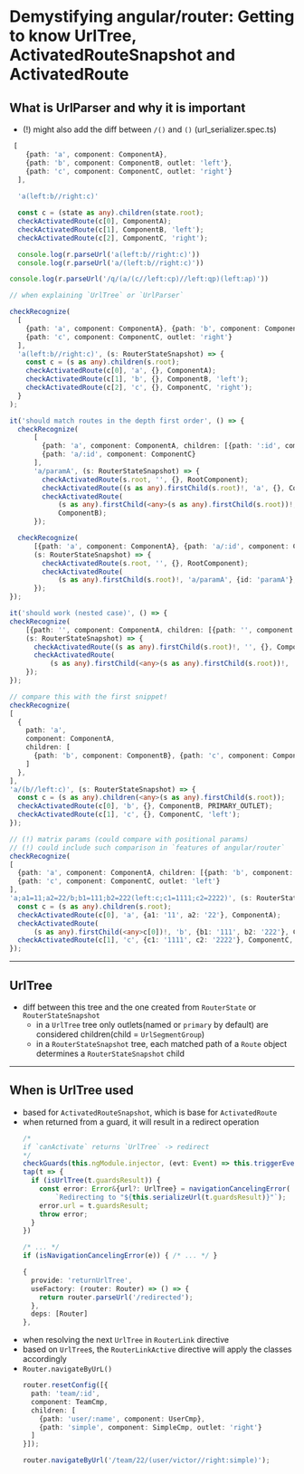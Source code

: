 # Demystifying angular/router: Getting to know UrlTree, ActivatedRouteSnapshot and ActivatedRoute

## What is UrlParser and why it is important

* (!) might also add the diff between `/()` and `()` (url_serializer.spec.ts)

```ts
 [
    {path: 'a', component: ComponentA},
    {path: 'b', component: ComponentB, outlet: 'left'},
    {path: 'c', component: ComponentC, outlet: 'right'}
  ],
  
  'a(left:b//right:c)'

  const c = (state as any).children(state.root);
  checkActivatedRoute(c[0], ComponentA);
  checkActivatedRoute(c[1], ComponentB, 'left');
  checkActivatedRoute(c[2], ComponentC, 'right');

  console.log(r.parseUrl('a(left:b//right:c)'))
  console.log(r.parseUrl('a/(left:b//right:c)'))
```

```ts
console.log(r.parseUrl('/q/(a/(c//left:cp)//left:qp)(left:ap)'))
```

```ts
// when explaining `UrlTree` or `UrlParser`

checkRecognize(
  [
    {path: 'a', component: ComponentA}, {path: 'b', component: ComponentB, outlet: 'left'},
    {path: 'c', component: ComponentC, outlet: 'right'}
  ],
  'a(left:b//right:c)', (s: RouterStateSnapshot) => {
    const c = (s as any).children(s.root);
    checkActivatedRoute(c[0], 'a', {}, ComponentA);
    checkActivatedRoute(c[1], 'b', {}, ComponentB, 'left');
    checkActivatedRoute(c[2], 'c', {}, ComponentC, 'right');
  }
);

it('should match routes in the depth first order', () => {
  checkRecognize(
      [
        {path: 'a', component: ComponentA, children: [{path: ':id', component: ComponentB}]},
        {path: 'a/:id', component: ComponentC}
      ],
      'a/paramA', (s: RouterStateSnapshot) => {
        checkActivatedRoute(s.root, '', {}, RootComponent);
        checkActivatedRoute((s as any).firstChild(s.root)!, 'a', {}, ComponentA);
        checkActivatedRoute(
            (s as any).firstChild(<any>(s as any).firstChild(s.root))!, 'paramA', {id: 'paramA'},
            ComponentB);
      });

  checkRecognize(
      [{path: 'a', component: ComponentA}, {path: 'a/:id', component: ComponentC}], 'a/paramA',
      (s: RouterStateSnapshot) => {
        checkActivatedRoute(s.root, '', {}, RootComponent);
        checkActivatedRoute(
            (s as any).firstChild(s.root)!, 'a/paramA', {id: 'paramA'}, ComponentC);
      });
});

it('should work (nested case)', () => {
checkRecognize(
    [{path: '', component: ComponentA, children: [{path: '', component: ComponentB}]}], '',
    (s: RouterStateSnapshot) => {
      checkActivatedRoute((s as any).firstChild(s.root)!, '', {}, ComponentA);
      checkActivatedRoute(
          (s as any).firstChild(<any>(s as any).firstChild(s.root))!, '', {}, ComponentB);
    });
});

// compare this with the first snippet!
checkRecognize(
[
  {
    path: 'a',
    component: ComponentA,
    children: [
      {path: 'b', component: ComponentB}, {path: 'c', component: ComponentC, outlet: 'left'}
    ]
  },
],
'a/(b//left:c)', (s: RouterStateSnapshot) => {
  const c = (s as any).children(<any>(s as any).firstChild(s.root));
  checkActivatedRoute(c[0], 'b', {}, ComponentB, PRIMARY_OUTLET);
  checkActivatedRoute(c[1], 'c', {}, ComponentC, 'left');
});

// (!) matrix params (could compare with positional params)
// (!) could include such comparison in `features of angular/router`
checkRecognize(
[
  {path: 'a', component: ComponentA, children: [{path: 'b', component: ComponentB}]},
  {path: 'c', component: ComponentC, outlet: 'left'}
],
'a;a1=11;a2=22/b;b1=111;b2=222(left:c;c1=1111;c2=2222)', (s: RouterStateSnapshot) => {
  const c = (s as any).children(s.root);
  checkActivatedRoute(c[0], 'a', {a1: '11', a2: '22'}, ComponentA);
  checkActivatedRoute(
      (s as any).firstChild(<any>c[0])!, 'b', {b1: '111', b2: '222'}, ComponentB);
  checkActivatedRoute(c[1], 'c', {c1: '1111', c2: '2222'}, ComponentC, 'left');
});
```

---

## UrlTree

* diff between this tree and the one created from `RouterState` or `RouterStateSnapshot`
  * in a `UrlTree` tree only outlets(named or `primary` by default) are considered children(child = `UrlSegmentGroup`)
  * in a `RouterStateSnapshot` tree, each matched path of a `Route` object determines a `RouterStateSnapshot` child

---

## When is UrlTree used

* based for `ActivatedRouteSnapshot`, which is base for `ActivatedRoute`
* when returned from a guard, it will result in a redirect operation
  ```ts
  /* 
  if `canActivate` returns `UrlTree` -> redirect
  */
  checkGuards(this.ngModule.injector, (evt: Event) => this.triggerEvent(evt)),
  tap(t => {
    if (isUrlTree(t.guardsResult)) {
      const error: Error&{url?: UrlTree} = navigationCancelingError(
          `Redirecting to "${this.serializeUrl(t.guardsResult)}"`);
      error.url = t.guardsResult;
      throw error;
    }
  })

  /* ... */
  if (isNavigationCancelingError(e)) { /* ... */ }

  {
    provide: 'returnUrlTree',
    useFactory: (router: Router) => () => {
      return router.parseUrl('/redirected');
    },
    deps: [Router]
  },
  ``` 
* when resolving the next `UrlTree` in `RouterLink` directive
* based on `UrlTree`s, the `RouterLinkActive` directive will apply the classes accordingly
* `Router.navigateByUrL()`
  ```ts
  router.resetConfig([{
    path: 'team/:id',
    component: TeamCmp,
    children: [
      {path: 'user/:name', component: UserCmp},
      {path: 'simple', component: SimpleCmp, outlet: 'right'}
    ]
  }]);

  router.navigateByUrl('/team/22/(user/victor//right:simple)');
  ```